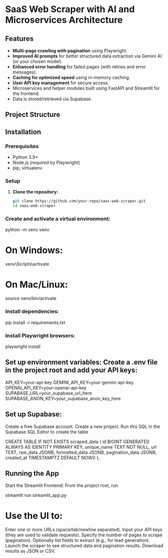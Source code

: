 # SaaS Web Scraper with AI and Microservices Architecture

## Features
- **Multi-page crawling with pagination** using Playwright.
- **Improved AI prompts** for better structured data extraction via Gemini AI (or your chosen model).
- **Enhanced error handling** for failed pages (with retries and error messages).
- **Caching for optimized speed** using in-memory caching.
- **User API key management** for secure access.
- Microservices and helper modules built using FastAPI and Streamlit for the frontend.
- Data is stored/retrieved via Supabase.

## Project Structure

## Installation

### Prerequisites
- Python 3.9+
- Node.js (required by Playwright)
- pip, virtualenv

### Setup
1. **Clone the repository:**
   ```bash
   git clone https://github.com/your-repo/saas-web-scraper.git
   cd saas-web-scraper

### Create and activate a virtual environment:
   python -m venv venv

# On Windows:
venv\Scripts\activate
# On Mac/Linux:
source venv/bin/activate

### Install dependencies:
pip install -r requirements.txt

### Install Playwright browsers:
playwright install

## Set up environment variables: Create a .env file in the project root and add your API keys:

API_KEY=your-api-key
GEMINI_API_KEY=your-gemini-api-key
OPENAI_API_KEY=your-openai-api-key
SUPABASE_URL=your_supabase_url_here
SUPABASE_ANON_KEY=your_supabase_anon_key_here

## Set up Supabase:

Create a free Supabase account.
Create a new project.
Run this SQL in the Supabase SQL Editor to create the table

CREATE TABLE IF NOT EXISTS scraped_data (
    id BIGINT GENERATED ALWAYS AS IDENTITY PRIMARY KEY,
    unique_name TEXT NOT NULL,
    url TEXT,
    raw_data JSONB,
    formatted_data JSONB,
    pagination_data JSONB,
    created_at TIMESTAMPTZ DEFAULT NOW()
);

## Running the App

Start the Streamlit Frontend: From the project root, run

streamlit run streamlit_app.py


# Use the UI to:
Enter one or more URLs (space/tab/newline separated).
Input your API keys (they are used to validate requests).
Specify the number of pages to scrape (pagination).
Optionally list fields to extract (e.g., for lead generation).
Launch the scraper to see structured data and pagination results.
Download results as JSON or CSV.
